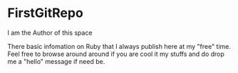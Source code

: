 FirstGitRepo
============

I am the Author of this space


There basic infomation on Ruby that I always publish here at my "free" time. Feel free to browse around around if you are cool it my stuffs and do drop me a "hello" message if need be.

